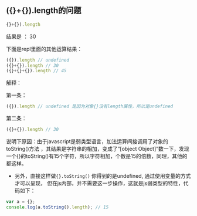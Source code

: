 ({}+{}).length的问题
---

```javascript
{}+{}).length
```

结果是 ： 30

下面是repl里面的其他运算结果：

```javascript
({}).length // undefined
({}+{}).length // 30
({}+{}+{}).length // 45
```

解释：

第一条：

```javascript
({}).length // undefined 是因为对象{}没有length属性，所以是undefined
```


第二条：

```javascript
({}+{}).length // 30 
```

说明下原因：由于javascript是弱类型语言，加法运算间接调用了对象的toString()方法 ，其结果是字符串的相加，变成了”[object Object]”数一下，发现一个{}的toString()有15个字符，所以字符相加，个数是15的倍数，同理，其他的都这样。

- 另外，直接这样做`{}.toString()` 你得到的是undefined, 通过使用变量的方式才可以呈现， 但在js内部，并不需要这一步操作，这就是js弱类型的特性，代码如下：

```javascript
var a = {};
console.log(a.toString().length); // 15
```
